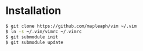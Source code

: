 # Installation
``` bash
$ git clone https://github.com/mapleaph/vim ~/.vim
$ ln -s ~/.vim/vimrc ~/.vimrc
$ git submodule init
$ git submodule update
```

